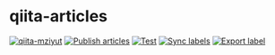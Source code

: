 # qiita-articles

[![qiita-mziyut](https://img.shields.io/badge/qiita-mziyut-green)](https://qiita.com/mziyut) [![Publish articles](https://github.com/mziyut/qiita-articles/actions/workflows/publish.yml/badge.svg?branch=main)](https://github.com/mziyut/qiita-articles/actions/workflows/publish.yml) [![Test](https://github.com/mziyut/qiita-articles/actions/workflows/test.yml/badge.svg?branch=main)](https://github.com/mziyut/qiita-articles/actions/workflows/test.yml) [![Sync labels](https://github.com/mziyut/qiita-articles/actions/workflows/label_sync.yml/badge.svg?branch=main)](https://github.com/mziyut/qiita-articles/actions/workflows/label_sync.yml) [![Export label](https://github.com/mziyut/qiita-articles/actions/workflows/label_export.yml/badge.svg?branch=main)](https://github.com/mziyut/qiita-articles/actions/workflows/label_export.yml)
